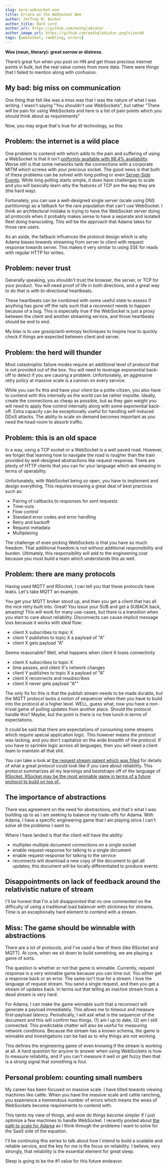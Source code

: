 ```yaml
---
slug: more-websocket-woe
title: Errata on the WebSocket Woe
author: Jeffrey M. Barber
author_title: Dark Lord
author_url: https://github.com/mathgladiator
author_image_url: https://github.com/mathgladiator.png?size=96
tags: [websocket, rambling, errors]
---
```

**Woe (noun, literary): great sorrow or distress.**

There’s great fun when you post on HN and get those precious internet points in bulk, but the real value comes from more data. There were things that I failed to mention along with confusion.

## My bad: big miss on communication
One thing that felt like was a miss was that I was the nature of what I was writing. I wasn't saying "You shouldn't use WebSockets", but rather "There will be pain for using WebSockets and here is a list of pain points which you should think about as requirements"

Now, you may argue that's true for all technology, so this 

## Problem: the internet is a wild place
One problem to contend with which adds to the pain and suffering of using a WebSocket is that it isn’t [uniformly available with 98.4% availability](https://caniuse.com/websockets). Worse still is that some networks tank the connections with a corporate MITM which screws with your precious socket. The good news is that both of these problems can be solved with long polling or even [Server-Side Events](https://developer.mozilla.org/en-US/docs/Web/API/Server-sent_events/Using_server-sent_events). While long polling starts simple, it does have challenges to scale and you will basically learn why the features of TCP are the way they are (the hard way).

Fortunately, you can use a well-designed single server (scale using DNS partitioning) as a fallback for the rare population that can't use WebSocket. I think an architectural mistake is trying to have the WebSocket server doing all protocols when it probably makes sense to have a separate and isolated fleet doing transcoding. This will be the approach that Adama takes for those rare users.

As an aside, the fallback influences the protocol design which is why Adama biases towards streaming from server to client with request response towards server. This makes it very similar to using SSE for reads with regular HTTP for writes.

## Problem: never trust
Generally speaking, you shouldn't trust the browser, the server, or TCP for your product. You will need proof of life in both directions, and a great way to do that is with bi-directional heartbeats.

These heartbeats can be combined with some useful state to assess if anything has gone off the rails such that a reconnect needs to happen because of a bug. This is especially true if the WebSocket is just a proxy between the client and another streaming service, and those heartbeats should be end to end.

My bias is to use gossip/anti-entropy techniques to inspire how to quickly check if things are expected between client and server.

## Problem: the herd will thunder
Most catastrophic failure modes require an additional level of protocol that is not provided out of the box. You will need to leverage exponential back-off to detect if you are causing a problem. Unfortunately, an aggressive retry policy at massive scale is a cannon on every service.

While you can fix this and have your client be a polite citizen, you also have to contend with this internally as the world can be rather impolite. Ideally, create the connections as cheap as possible, but as they gain weight you will need to apply flow control internally along with some exponential back-off. Extra capacity can be exceptionally useful for handling self-induced DDoS attacks. The ability to scale on demand becomes important as you need the head-room to absorb traffic.

## Problem: this is an old space
In a way, using a TCP socket or a WebSocket is a well paved road. However, we forget that learning how to navigate the road is rougher than the train provided by well-designed abstractions like request response. There are plenty of HTTP clients that you can for your language which are amazing in terms of operability.

Unfortunately, with WebSocket being so open, you have to implement and design everything. This requires knowing a great deal of best practices such as:
* Pairing of callbacks to responses for sent requests
* Time-outs
* Flow control
* Standard error codes and error handling
* Retry and backoff
* Request metadata
* Multiplexing

The challenge of even picking WebSockets is that you have so much freedom. That additional freedom is not without additional responsibility and burden. Ultimately, this responsibility will add to the engineering cost because you must build a team which understands this as well.

## Problem: there are many protocols
Having used MQTT and RSocket, I can tell you that these protocols have leaks. Let's take MQTT an example.

You get your MQTT broker stood up, and then you get a client that has all the nice retry built into. Great! You issue your SUB and get a SUBACK back, amazing! This will work for many use-cases, but there is a transition when you start to care about reliability. Disconnects can cause implicit message loss because it works with ideal flow:
* client X subscribes to topic X
* client Y publishes to topic X a payload of "A"
* client X gets payload "A"

Seems reasonable? Well, what happens when client X loses connectivity
* client X subscribes to topic X
* time passes, and client X's network changes
* client Y publishes to topic X a payload of "A"
* client X reconnects and resubscribes
* client X never gets payload "A""

The only fix for this is that the publish stream needs to be made durable, but the MQTT protocol lacks a notion of sequencer when then you have to build into the protocol at a higher level. WELL, guess what, now you have a non-trivial game of pulling updates from another place. Should the protocol handle this? Maybe, but the point is there is no free lunch in terms of expectations.

It could be said that there are expectations of consuming some streams which require special application logic. This however means the protocol was lacking, and you don't capitalize on the wide breadth of the protocol. If you have to sprinkle logic across all languages, then you will need a client team to maintain all that shit.

You can take a look at [the request stream patent which was filled](https://patents.google.com/patent/EP3790253A1/en) for details of what a great protocol could look like if you care about reliability. This protocol summarizes all my learnings and bootstraps off of the language of [RSocket. RSocket may be the most winnable game in terms of a future protocol to build on top of.](https://rsocket.io/).

## The importance of abstractions
There was agreement on the need for abstractions, and that's what I was building up to as I am seeking to balance my trade-offs for Adama. With Adama, I have a specific engineering game that I am playing since I can't solve all the problems I want to.

Where I have landed is that the client will have the ability:
* multiplex multiple document connections on a single socket
* enable request-response for talking to a single document
* enable request-response for talking to the service
* reconnects will download a new copy of the document to get all updates; this document will be locally differentiated to produce events

## Disappointments on lack of feedback around the relativistic nature of stream
I'll be honest that I'm a bit disappointed that no one commented on the difficulty of using a traditional load balancer with stickiness for streams. Time is an exceptionally hard element to contend with a stream.

## Miss: The game should be winnable with abstractions
There are a lot of protocols, and I've used a few of them (like RSocket and MQTT). At core, when we sit down to build something, we are playing a game of sorts.

The question is whether or not that game is winnable. Currently, request response is a very winnable game because you can time out. You either get a response back or an error. The same isn't true for a stream. I love the language of request stream. You send a single request, and then you get a stream of updates back. In terms out that telling an inactive stream from a dead stream is very hard.

For Adama, I can make the game winnable such that a reconnect will generate a payload immediately. This allows me to timeout and measure first-payload latency. Periodically, I will ask what is the sequencer of the document and this will confirm two things. (1) am I up to date, (2) am I still connected. This predictable chatter will also be useful for measuring network conditions. Because the stream has a known schema, the game is winnable and investigations can be had as to why things are not working.

This defines the engineering game of even knowing if the stream is working at all. A hard question for anyone to answer when using WebSockets is how to measure reliability, and if you can't measure it well or get fuzzy then that is a strong signal that something is foul.

## Personal problem: counting small numbers
My career has been focused on massive scale. I have tilted towards viewing machines like cattle. When you have the massive scale and cattle ranching, you experience a tremendous number of errors which means the woes of WebSockets become requirements to contend with.

This taints my view of things, and wow do things become simpler if I just optimize a few machines to handle WebSocket. I recently posted about [the path to scale for Adama](/blog/the-path) as I think through the problems I want to solve for the SaaS side of the equation.

I'll be continuing this series to talk about how I intend to build a scalable and reliable service, and the key for me is the focus on reliability. I believe, very strongly, that reliability is the essential element for great sleep.

Sleep is going to be the #1 value for this future endeavor.

